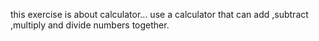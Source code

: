 this exercise is about  calculator...
use a calculator that can add ,subtract ,multiply and divide numbers together.